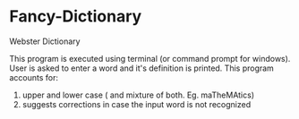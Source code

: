 # Fancy-Dictionary
Webster Dictionary

This program is executed using terminal (or command prompt for windows).
User is asked to enter a word and it's definition is printed. 
This program accounts for:
1) upper and lower case ( and mixture of both. Eg. maTheMAtics)
2) suggests corrections in case the input word is not recognized


